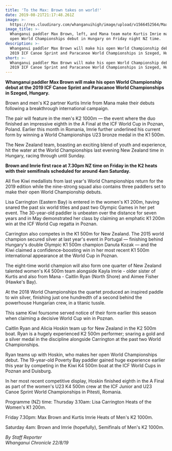 ```yaml
---
title: 'To the Max: Brown takes on world!'
date: 2019-08-21T21:17:48.261Z
image: >-
  https://res.cloudinary.com/whanganuihigh/image/upload/v1566452564/Max_Brown_Chron_22.8.19.jpg
image_title: >-
  Whanganui paddler Max Brown, left, and Mana team mate Kurtis Imrie make their
  open World Championships debut in Hungary on Friday night NZ time.
description: >-
  Whanganui paddler Max Brown will make his open World Championship debut at the
  2019 ICF Canoe Sprint and Paracanoe World Championships in Szeged, Hungary.
short: >-
  Whanganui paddler Max Brown will make his open World Championship debut at the
  2019 ICF Canoe Sprint and Paracanoe World Championships in Szeged, Hungary.
---
```

**Whanganui paddler Max Brown will make his open World Championship debut at the 2019 ICF Canoe Sprint and Paracanoe World Championships in Szeged, Hungary.**

Brown and men's K2 partner Kurtis Imrie from Mana make their debuts following a breakthrough international campaign.

The pair will feature in the men's K2 1000m — the event where the duo finished an impressive eighth in the A Final at the ICF World Cup in Poznan, Poland. Earlier this month in Romania, Imrie further underlined his current form by winning a World Championships U23 bronze medal in the K1 500m.

The New Zealand team, boasting an exciting blend of youth and experience, hit the water at the World Championships last evening New Zealand time in Hungary, racing through until Sunday.

**Brown and Imrie first race at 7.30pm NZ time on Friday in the K2 heats with their semifinals scheduled for around 4am Saturday.**

All five Kiwi medallists from last year's World Championships return for the 2019 edition while the nine-strong squad also contains three paddlers set to make their open World Championship debuts.

Lisa Carrington (Eastern Bay) is entered in the women's K1 200m, having snared the past six world titles and past two Olympic Games in her pet event. The 30-year-old paddler is unbeaten over the distance for seven years and in May demonstrated her class by claiming an emphatic K1 200m win at the ICF World Cup regatta in Poznan.

Carrington also competes in the K1 500m for New Zealand. The 2015 world champion secured silver at last year's event in Portugal — finishing behind Hungary's double Olympic K1 500m champion Danuta Kozak — and the Kiwi claimed a confidence-boosting win in her most recent K1 500m international appearance at the World Cup in Poznan.

The eight-time world champion will also form one quarter of New Zealand talented women's K4 500m team alongside Kayla Imrie - older sister of Kurtis and also from Mana - Caitlin Ryan (North Shore) and Aimee Fisher (Hawke's Bay).

At the 2018 World Championships the quartet produced an inspired paddle to win silver, finishing just one hundredth of a second behind the powerhouse Hungarian crew, in a titanic tussle.

This same Kiwi foursome served notice of their form earlier this season when claiming a decisive World Cup win in Poznan.

Caitlin Ryan and Alicia Hoskin team up for New Zealand in the K2 500m boat. Ryan is a hugely experienced K2 500m performer; snaring a gold and a silver medal in the discipline alongside Carrington at the past two World Championships.

Ryan teams up with Hoskin, who makes her open World Championships debut. The 19-year-old Poverty Bay paddler gained huge experience earlier this year by competing in the Kiwi K4 500m boat at the ICF World Cups in Poznan and Duisburg.

In her most recent competitive display, Hoskin finished eighth in the A Final as part of the women's U23 K4 500m crew at the ICF Junior and U23 Canoe Sprint World Championships in Pitesti, Romania.

Programme (NZ) time: Thursday 3.10am: Lisa Carrington Heats of the Women's K1 200m.

Friday 7.30pm: Max Brown and Kurtis Imrie Heats of Men's K2 1000m.

Saturday 4am: Brown and Imrie (hopefully), Semifinals of Men's K2 1000m.

_By Staff Reporter_  
_Whanganui Chronicle 22/8/19_
